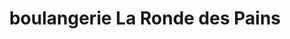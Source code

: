 ---
title: "boulangerie La Ronde des Pains"
url: /saintes/boulangerie-la-ronde-des-pains/
shop: boulangerie
---